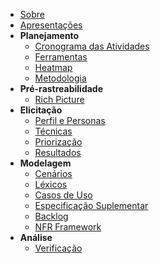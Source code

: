 - [Sobre](/README)
- [Apresentações](apresentacoes.md)
- **Planejamento**
  - [Cronograma das Atividades](planejamento/cronograma.md)
  - [Ferramentas](planejamento/ferramentas.md)
  - [Heatmap](planejamento/heatmap.md)
  - [Metodologia](planejamento/metodologia.md)
- **Pré-rastreabilidade**
  - [Rich Picture](pre-rastreabilidade/rich_picture.md)
- **Elicitação**
  - [Perfil e Personas](elicitacao/personas.md)
  - [Técnicas](elicitacao/tecnicas.md)
  - [Priorização](elicitacao/priorizacao.md)
  - [Resultados](elicitacao/resultado.md)
- **Modelagem**
  - [Cenários](modelagem/cenarios.md)
  - [Léxicos](modelagem/lexicos.md)
  - [Casos de Uso](modelagem/casos_de_uso.md)
  - [Especificação Suplementar](modelagem/especificacao_suplementar.md)
  - [Backlog](modelagem/backlog.md)
  - [NFR Framework](modelagem/nfr_framework.md)
- **Análise**
  - [Verificação](verif)
  